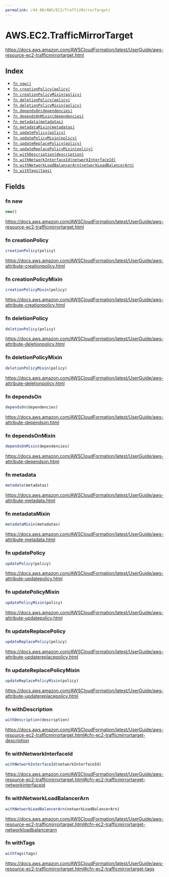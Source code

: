 ```yaml
---
permalink: /44.00/AWS/EC2/TrafficMirrorTarget/
---
```


# AWS.EC2.TrafficMirrorTarget

https://docs.aws.amazon.com/AWSCloudFormation/latest/UserGuide/aws-resource-ec2-trafficmirrortarget.html

## Index

* [`fn new()`](#fn-new)
* [`fn creationPolicy(policy)`](#fn-creationpolicy)
* [`fn creationPolicyMixin(policy)`](#fn-creationpolicymixin)
* [`fn deletionPolicy(policy)`](#fn-deletionpolicy)
* [`fn deletionPolicyMixin(policy)`](#fn-deletionpolicymixin)
* [`fn dependsOn(dependencies)`](#fn-dependson)
* [`fn dependsOnMixin(dependencies)`](#fn-dependsonmixin)
* [`fn metadata(metadatas)`](#fn-metadata)
* [`fn metadataMixin(metadatas)`](#fn-metadatamixin)
* [`fn updatePolicy(policy)`](#fn-updatepolicy)
* [`fn updatePolicyMixin(policy)`](#fn-updatepolicymixin)
* [`fn updateReplacePolicy(policy)`](#fn-updatereplacepolicy)
* [`fn updateReplacePolicyMixin(policy)`](#fn-updatereplacepolicymixin)
* [`fn withDescription(description)`](#fn-withdescription)
* [`fn withNetworkInterfaceId(networkInterfaceId)`](#fn-withnetworkinterfaceid)
* [`fn withNetworkLoadBalancerArn(networkLoadBalancerArn)`](#fn-withnetworkloadbalancerarn)
* [`fn withTags(tags)`](#fn-withtags)

## Fields

### fn new

```ts
new()
```

https://docs.aws.amazon.com/AWSCloudFormation/latest/UserGuide/aws-resource-ec2-trafficmirrortarget.html

### fn creationPolicy

```ts
creationPolicy(policy)
```

https://docs.aws.amazon.com/AWSCloudFormation/latest/UserGuide/aws-attribute-creationpolicy.html

### fn creationPolicyMixin

```ts
creationPolicyMixin(policy)
```

https://docs.aws.amazon.com/AWSCloudFormation/latest/UserGuide/aws-attribute-creationpolicy.html

### fn deletionPolicy

```ts
deletionPolicy(policy)
```

https://docs.aws.amazon.com/AWSCloudFormation/latest/UserGuide/aws-attribute-deletionpolicy.html

### fn deletionPolicyMixin

```ts
deletionPolicyMixin(policy)
```

https://docs.aws.amazon.com/AWSCloudFormation/latest/UserGuide/aws-attribute-deletionpolicy.html

### fn dependsOn

```ts
dependsOn(dependencies)
```

https://docs.aws.amazon.com/AWSCloudFormation/latest/UserGuide/aws-attribute-dependson.html

### fn dependsOnMixin

```ts
dependsOnMixin(dependencies)
```

https://docs.aws.amazon.com/AWSCloudFormation/latest/UserGuide/aws-attribute-dependson.html

### fn metadata

```ts
metadata(metadatas)
```

https://docs.aws.amazon.com/AWSCloudFormation/latest/UserGuide/aws-attribute-metadata.html

### fn metadataMixin

```ts
metadataMixin(metadatas)
```

https://docs.aws.amazon.com/AWSCloudFormation/latest/UserGuide/aws-attribute-metadata.html

### fn updatePolicy

```ts
updatePolicy(policy)
```

https://docs.aws.amazon.com/AWSCloudFormation/latest/UserGuide/aws-attribute-updatepolicy.html

### fn updatePolicyMixin

```ts
updatePolicyMixin(policy)
```

https://docs.aws.amazon.com/AWSCloudFormation/latest/UserGuide/aws-attribute-updatepolicy.html

### fn updateReplacePolicy

```ts
updateReplacePolicy(policy)
```

https://docs.aws.amazon.com/AWSCloudFormation/latest/UserGuide/aws-attribute-updatereplacepolicy.html

### fn updateReplacePolicyMixin

```ts
updateReplacePolicyMixin(policy)
```

https://docs.aws.amazon.com/AWSCloudFormation/latest/UserGuide/aws-attribute-updatereplacepolicy.html

### fn withDescription

```ts
withDescription(description)
```

https://docs.aws.amazon.com/AWSCloudFormation/latest/UserGuide/aws-resource-ec2-trafficmirrortarget.html#cfn-ec2-trafficmirrortarget-description

### fn withNetworkInterfaceId

```ts
withNetworkInterfaceId(networkInterfaceId)
```

https://docs.aws.amazon.com/AWSCloudFormation/latest/UserGuide/aws-resource-ec2-trafficmirrortarget.html#cfn-ec2-trafficmirrortarget-networkinterfaceid

### fn withNetworkLoadBalancerArn

```ts
withNetworkLoadBalancerArn(networkLoadBalancerArn)
```

https://docs.aws.amazon.com/AWSCloudFormation/latest/UserGuide/aws-resource-ec2-trafficmirrortarget.html#cfn-ec2-trafficmirrortarget-networkloadbalancerarn

### fn withTags

```ts
withTags(tags)
```

https://docs.aws.amazon.com/AWSCloudFormation/latest/UserGuide/aws-resource-ec2-trafficmirrortarget.html#cfn-ec2-trafficmirrortarget-tags